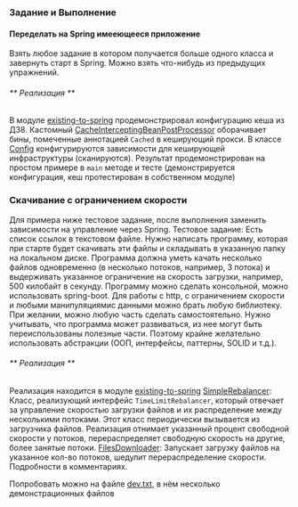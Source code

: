 ### Задание и Выполнение

#### Переделать на Spring имееющееся приложение
Взять любое задание в котором получается больше одного класса и завернуть старт в Spring.
Можно взять что-нибудь из предыдущих упражнений.

###### ** Реализация **
В модуле [existing-to-spring](./existing-to-spring) продемонстрировал конфигурацию кеша из ДЗ8.
Кастомный [CacheInterceptingBeanPostProcessor](./existing-to-spring/src/main/java/net/kravuar/app/CacheInterceptingBeanPostProcessor.java) оборачивает бины, помеченные аннотацией `Cached` в кеширующий прокси.
В классе [Config](./existing-to-spring/src/main/java/net/kravuar/app/Config.java) конфигурируются зависимости для кеширующей инфраструктуры (сканируются).
Результат продемонстрирован на простом примере в `main` методе и тесте (демонстрируется конфигурация, кеш протестирован в собственном модуле)

### Скачивание с ограничением скорости
Для примера ниже тестовое задание, после выполнения заменить зависимости на управление через
Spring.
Тестовое задание:
Есть список ссылок в текстовом файле.
Нужно написать программу, которая при старте будет скачивать эти файлы и складывать в указанную
папку на локальном диске.
Программа должна уметь качать несколько файлов одновременно (в несколько потоков, например, 3
потока) и выдерживать указанное ограничение на скорость загрузки, например, 500 килобайт в
секунду.
Программу можно сделать консольной, можно использовать spring-boot.
Для работы с http, с ограничением скорости и любыми манипуляциямис данными можно брать любую
библиотеку.
При желании, можно любую часть сделать самостоятельно.
Нужно учитывать, что программа может развиваться, из нее могут быть переиспользованы полезные
части.
Поэтому крайне желательно использовать абстракции (ООП, интерфейсы, паттерны, SOLID и т.д.).

###### ** Реализация **
Реализация находится в модуле [existing-to-spring](./throttled)
[SimpleRebalancer](./throttled/src/main/java/net/kravuar/spring/SimpleRebalancer.java): Класс, реализующий интерфейс `TimeLimitRebalancer`, 
который отвечает за управление скоростью загрузки файлов и их распределение между несколькими потоками. Этот класс периодически вызывается из загрузчика файлов.
Реализация отнимает указанный процент свободной скорости у потоков, перераспределяет свободную скорость на другие, более занятые потоки.
[FilesDownloader](./throttled/src/main/java/net/kravuar/spring/FilesDownloader.java): Запускает загрузку файлов на указанное кол-во потоков, шедулит перераспределение скорости.
Подробности в комментариях.

Попробовать можно на файле [dev.txt](./throttled/src/main/resources/dev.txt), в нём несколько демонстрационных файлов